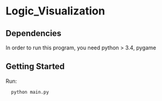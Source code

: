# Logic_Visualization

## Dependencies
In order to run this program, you need python > 3.4, pygame

## Getting Started
Run:
```
  python main.py
```
